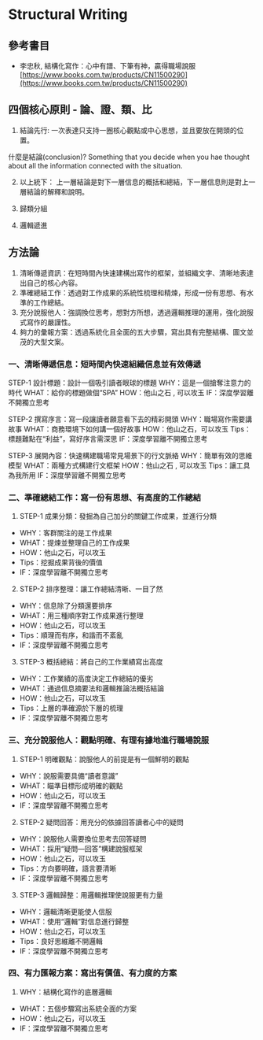 # Structural Writing

## 參考書目

* 李忠秋, 結構化寫作：心中有譜、下筆有神，贏得職場說服 [https://www.books.com.tw/products/CN11500290](https://www.books.com.tw/products/CN11500290)

## 四個核心原則 - 論、證、類、比

1. 結論先行: 一次表達只支持一圈核心觀點或中心思想，並且要放在開頭的位置。

什麼是結論(conclusion)?  Something that you decide when you hae thought about all the information connected with the situation.

2. 以上統下： 上一層結論是對下一層信息的概括和總結，下一層信息則是對上一層結論的解釋和說明。

3. 歸類分組
4. 邏輯遞進

## 方法論

1. 清晰傳遞資訊：在短時間內快速建構出寫作的框架，並組織文字、清晰地表達出自己的核心內容。
2. 準確總結工作：透過對工作成果的系統性梳理和精煉，形成一份有思想、有水準的工作總結。
3. 充分說服他人：強調換位思考，想對方所想，透過邏輯推理的運用，強化說服式寫作的嚴謹性。
4. 夠力的彙報方案：透過系統化且全面的五大步驟，寫出具有完整結構、圖文並茂的大型文案。

### 一、清晰傳遞信息：短時間內快速組織信息並有效傳遞

STEP-1 設計標題：設計一個吸引讀者眼球的標題
WHY：這是一個搶奪注意力的時代
WHAT：給你的標題做個“SPA”
HOW：他山之石 , 可以攻玉
IF：深度學習離不開獨立思考

STEP-2 撰寫序言：寫一段讓讀者願意看下去的精彩開頭
WHY：職場寫作需要講故事
WHAT：商務環境下如何講一個好故事
HOW：他山之石，可以攻玉
Tips：標題難點在“利益”，寫好序言需深思
IF：深度學習離不開獨立思考

STEP-3 展開內容：快速構建職場常見場景下的行文脈絡
WHY：簡單有效的思維模型
WHAT：兩種方式構建行文框架
HOW：他山之石 , 可以攻玉
Tips：讓工具為我所用
IF：深度學習離不開獨立思考

### 二、準確總結工作：寫一份有思想、有高度的工作總結

1. STEP-1 成果分類：發掘為自己加分的關鍵工作成果，並進行分類

+ WHY：客群關注的是工作成果
+ WHAT：提煉並整理自己的工作成果
+ HOW：他山之石，可以攻玉
+ Tips：挖掘成果背後的價值
+ IF：深度學習離不開獨立思考

2. STEP-2 排序整理：讓工作總結清晰、一目了然
+ WHY：信息除了分類還要排序
+ WHAT：用三種順序對工作成果進行整理
+ HOW：他山之石，可以攻玉
+ Tips：順理而有序，和諧而不紊亂
+ IF：深度學習離不開獨立思考

3. STEP-3 概括總結：將自己的工作業績寫出高度
+ WHY：工作業績的高度決定工作總結的優劣
+ WHAT：通過信息摘要法和邏輯推論法概括結論
+ HOW：他山之石，可以攻玉
+ Tips：上層的準確源於下層的梳理
+ IF：深度學習離不開獨立思考

### 三、充分說服他人：觀點明確、有理有據地進行職場說服

1. STEP-1 明確觀點：說服他人的前提是有一個鮮明的觀點
+ WHY：說服需要具備“讀者意識”
+ WHAT：瞄準目標形成明確的觀點
+ HOW：他山之石，可以攻玉
+ IF：深度學習離不開獨立思考

2. STEP-2 疑問回答：用充分的依據回答讀者心中的疑問

+ WHY：說服他人需要換位思考去回答疑問
+ WHAT：採用“疑問—回答”構建說服框架
+ HOW：他山之石，可以攻玉
+ Tips：方向要明確，語言要清晰
+ IF：深度學習離不開獨立思考

3. STEP-3 邏輯歸整：用邏輯推理使說服更有力量

+ WHY：邏輯清晰更能使人信服
+ WHAT：使用“邏輯”對信息進行歸整
+ HOW：他山之石，可以攻玉
+ Tips：良好思維離不開邏輯
+ IF：深度學習離不開獨立思考

### 四、有力匯報方案：寫出有價值、有力度的方案

1. WHY：結構化寫作的底層邏輯

+ WHAT：五個步驟寫出系統全面的方案
+ HOW：他山之石，可以攻玉
+ IF：深度學習離不開獨立思考
